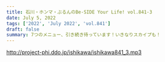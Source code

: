 ```yaml
---
title: 石川・ホンマ・ぶるんのBe-SIDE Your Life! vol.841-3
date: July 5, 2022
tags: ['2022', 'July 2022', 'vol.841']
draft: false
summary: 7つのメニュー、引き続き待っています！いきなりスカイプも！
---
```


http://project-phi.ddo.jp/ishikawa/ishikawa841_3.mp3